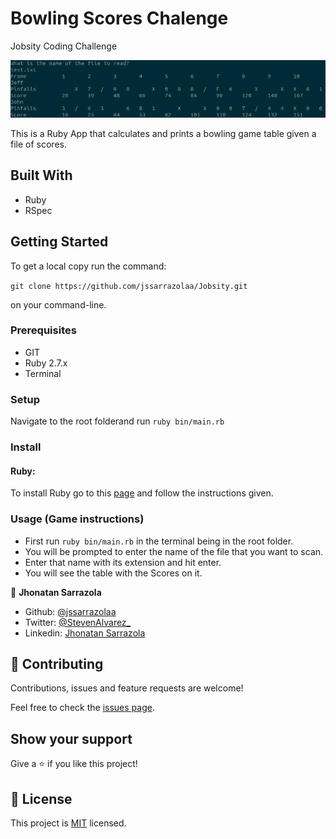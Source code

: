 # Bowling Scores Chalenge
Jobsity Coding Challenge


![screenshot](./assets/app_screenshot.png)

This is a Ruby App that calculates and prints a bowling game table given a file of scores.

## Built With

- Ruby
- RSpec

## Getting Started

To get a local copy run the command:

`git clone https://github.com/jssarrazolaa/Jobsity.git`

on your command-line.

### Prerequisites

- GIT
- Ruby 2.7.x
- Terminal

### Setup

Navigate to the root folderand run `ruby bin/main.rb`

### Install

#### Ruby:
To install Ruby go to this [page](https://www.ruby-lang.org/en/) and follow the instructions given.


### Usage (Game instructions)

- First run `ruby bin/main.rb` in the terminal being in the root folder.
- You will be prompted to enter the name  of the file that you want to scan.
- Enter that name with its extension and hit enter.
- You will see the table with the Scores on it.


👤 **Jhonatan Sarrazola**

- Github: [@jssarrazolaa](https://github.com/jssarrazolaa)
- Twitter: [@StevenAlvarez_](https://twitter.com/StevenAlvarez_)
- Linkedin: [Jhonatan Sarrazola](https://www.linkedin.com/in/jhonatan-sarrazola-6a46a01a5/)

## 🤝 Contributing

Contributions, issues and feature requests are welcome!

Feel free to check the [issues page](https://github.com/pbkabali/Jobsity/issues).

## Show your support

Give a ⭐️ if you like this project!

## 📝 License

This project is [MIT](https://opensource.org/licenses/MIT) licensed.

